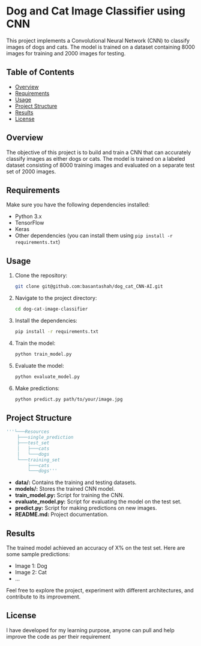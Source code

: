 # Dog and Cat Image Classifier using CNN

This project implements a Convolutional Neural Network (CNN) to classify images of dogs and cats. The model is trained on a dataset containing 8000 images for training and 2000 images for testing.

## Table of Contents
- [Overview](#overview)
- [Requirements](#requirements)
- [Usage](#usage)
- [Project Structure](#project-structure)
- [Results](#results)
- [License](#license)

## Overview

The objective of this project is to build and train a CNN that can accurately classify images as either dogs or cats. The model is trained on a labeled dataset consisting of 8000 training images and evaluated on a separate test set of 2000 images.

## Requirements

Make sure you have the following dependencies installed:

- Python 3.x
- TensorFlow
- Keras
- Other dependencies (you can install them using `pip install -r requirements.txt`)

## Usage

1. Clone the repository:

    ```bash
    git clone git@github.com:basantashah/dog_cat_CNN-AI.git
    ```

2. Navigate to the project directory:

    ```bash
    cd dog-cat-image-classifier
    ```

3. Install the dependencies:

    ```bash
    pip install -r requirements.txt
    ```

4. Train the model:

    ```bash
    python train_model.py
    ```

5. Evaluate the model:

    ```bash
    python evaluate_model.py
    ```

6. Make predictions:

    ```bash
    python predict.py path/to/your/image.jpg
    ```

## Project Structure

```python
'''└───Resources
    ├───single_prediction
    ├───test_set
    │   ├───cats
    │   └───dogs
    └───training_set
        ├───cats
        └───dogs'''
```


- **data/:** Contains the training and testing datasets.
- **models/:** Stores the trained CNN model.
- **train_model.py:** Script for training the CNN.
- **evaluate_model.py:** Script for evaluating the model on the test set.
- **predict.py:** Script for making predictions on new images.
- **README.md:** Project documentation.

## Results

The trained model achieved an accuracy of X% on the test set. Here are some sample predictions:

- Image 1: Dog
- Image 2: Cat
- ...

Feel free to explore the project, experiment with different architectures, and contribute to its improvement.

## License

I have developed for my learning purpose, anyone can pull and help improve the code as per their requirement

